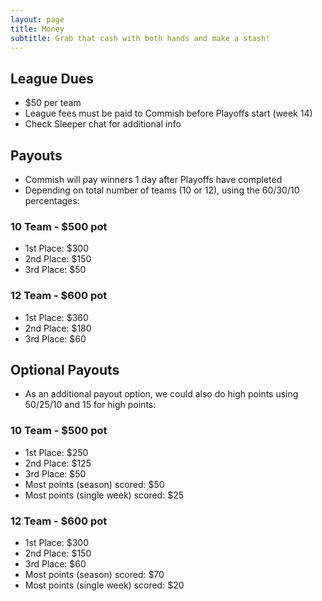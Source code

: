 ```yaml
---
layout: page
title: Money
subtitle: Grab that cash with both hands and make a stash!
---
```


## League Dues
- $50 per team
- League fees must be paid to Commish before Playoffs start (week 14)
- Check Sleeper chat for additional info

## Payouts
- Commish will pay winners 1 day after Playoffs have completed
- Depending on total number of teams (10 or 12), using the 60/30/10 percentages:

### 10 Team - $500 pot
- 1st Place: $300
- 2nd Place: $150
- 3rd Place: $50

### 12 Team - $600 pot
- 1st Place: $360
- 2nd Place: $180
- 3rd Place: $60

## Optional Payouts
- As an additional payout option, we could also do high points using 50/25/10 and 15 for high points:

### 10 Team - $500 pot
- 1st Place: $250
- 2nd Place: $125
- 3rd Place: $50
- Most points (season) scored: $50
- Most points (single week) scored: $25

### 12 Team - $600 pot
- 1st Place: $300
- 2nd Place: $150
- 3rd Place: $60
- Most points (season) scored: $70
- Most points (single week) scored: $20
